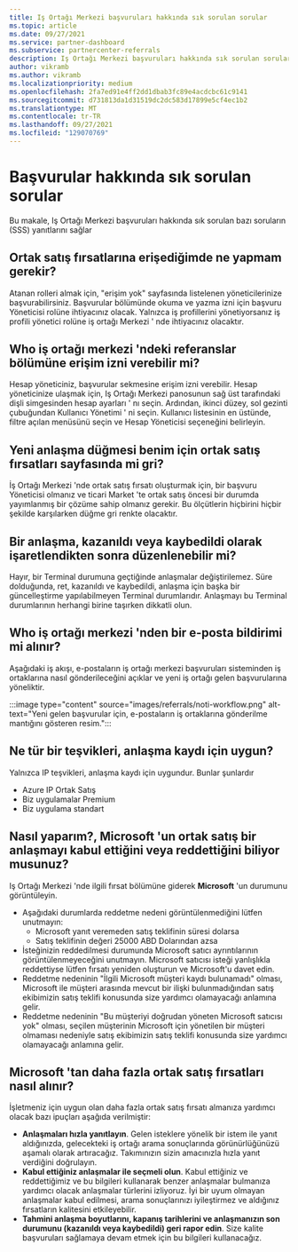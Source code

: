 ```yaml
---
title: Iş Ortağı Merkezi başvuruları hakkında sık sorulan sorular
ms.topic: article
ms.date: 09/27/2021
ms.service: partner-dashboard
ms.subservice: partnercenter-referrals
description: Iş Ortağı Merkezi başvuruları hakkında sık sorulan sorular
author: vikramb
ms.author: vikramb
ms.localizationpriority: medium
ms.openlocfilehash: 2fa7ed91e4ff2dd1dbab3fc89e4acdcbc61c9141
ms.sourcegitcommit: d731813da1d31519dc2dc583d17899e5cf4ec1b2
ms.translationtype: MT
ms.contentlocale: tr-TR
ms.lasthandoff: 09/27/2021
ms.locfileid: "129070769"
---
```

# <a name="frequently-asked-questions-on-referrals"></a>Başvurular hakkında sık sorulan sorular

Bu makale, Iş Ortağı Merkezi başvuruları hakkında sık sorulan bazı soruların (SSS) yanıtlarını sağlar

## <a name="what-should-i-do-if-i-dont-have-access-to-co-sell-opportunities"></a>Ortak satış fırsatlarına erişediğimde ne yapmam gerekir?

Atanan rolleri almak için, "erişim yok" sayfasında listelenen yöneticilerinize başvurabilirsiniz. Başvurular bölümünde okuma ve yazma izni için başvuru Yöneticisi rolüne ihtiyacınız olacak. Yalnızca iş profillerini yönetiyorsanız iş profili yönetici rolüne iş ortağı Merkezi ' nde ihtiyacınız olacaktır.

## <a name="who-can-grant-me-access-to-the-referrals-section-in-partner-center"></a>Who iş ortağı merkezi 'ndeki referanslar bölümüne erişim izni verebilir mi?

Hesap yöneticiniz, başvurular sekmesine erişim izni verebilir. Hesap yöneticinize ulaşmak için, Iş Ortağı Merkezi panosunun sağ üst tarafındaki dişli simgesinden hesap ayarları ' nı seçin. Ardından, ikinci düzey, sol gezinti çubuğundan Kullanıcı Yönetimi ' ni seçin. Kullanıcı listesinin en üstünde, filtre açılan menüsünü seçin ve Hesap Yöneticisi seçeneğini belirleyin.

## <a name="new-deal-button-is-greyed-out-for-me-in-the-co-sell-opportunities-page"></a>Yeni anlaşma düğmesi benim için ortak satış fırsatları sayfasında mi gri?

İş Ortağı Merkezi 'nde ortak satış fırsatı oluşturmak için, bir başvuru Yöneticisi olmanız ve ticari Market 'te ortak satış öncesi bir durumda yayımlanmış bir çözüme sahip olmanız gerekir. Bu ölçütlerin hiçbirini hiçbir şekilde karşılarken düğme gri renkte olacaktır.

## <a name="can-a-deal-be-edited-after-it-is-marked-as-won-or-lost"></a>Bir anlaşma, kazanıldı veya kaybedildi olarak işaretlendikten sonra düzenlenebilir mi?

Hayır, bir Terminal durumuna geçtiğinde anlaşmalar değiştirilemez. Süre dolduğunda, ret, kazanıldı ve kaybedildi, anlaşma için başka bir güncelleştirme yapılabilmeyen Terminal durumlarıdır. Anlaşmayı bu Terminal durumlarının herhangi birine taşırken dikkatli olun.

## <a name="who-gets-an-email-notification-from-partner-center"></a>Who iş ortağı merkezi 'nden bir e-posta bildirimi mi alınır?

Aşağıdaki iş akışı, e-postaların iş ortağı merkezi başvuruları sisteminden iş ortaklarına nasıl gönderileceğini açıklar ve yeni iş ortağı gelen başvurularına yöneliktir.

:::image type="content" source="images/referrals/noti-workflow.png" alt-text="Yeni gelen başvurular için, e-postaların iş ortaklarına gönderilme mantığını gösteren resim.":::

## <a name="what-type-of-incentives-are-eligible-for-deal-registration"></a>Ne tür bir teşvikleri, anlaşma kaydı için uygun?

Yalnızca IP teşvikleri, anlaşma kaydı için uygundur. Bunlar şunlardır

- Azure IP Ortak Satış
- Biz uygulamalar Premium
- Biz uygulama standart

## <a name="how-do-i-know-if-microsoft-has-accepted-or-declined-a-co-sell-deal"></a>Nasıl yaparım?, Microsoft 'un ortak satış bir anlaşmayı kabul ettiğini veya reddettiğini biliyor musunuz?

Iş Ortağı Merkezi 'nde ilgili fırsat bölümüne giderek **Microsoft** 'un durumunu görüntüleyin.

- Aşağıdaki durumlarda reddetme nedeni görüntülenmediğini lütfen unutmayın:
  - Microsoft yanıt veremeden satış teklifinin süresi dolarsa
  - Satış teklifinin değeri 25000 ABD Dolarından azsa
- İsteğinizin reddedilmesi durumunda Microsoft satıcı ayrıntılarının görüntülenmeyeceğini unutmayın. Microsoft satıcısı isteği yanlışlıkla reddettiyse lütfen fırsatı yeniden oluşturun ve Microsoft'u davet edin.
- Reddetme nedeninin "İlgili Microsoft müşteri kaydı bulunamadı" olması, Microsoft ile müşteri arasında mevcut bir ilişki bulunmadığından satış ekibimizin satış teklifi konusunda size yardımcı olamayacağı anlamına gelir.
- Reddetme nedeninin "Bu müşteriyi doğrudan yöneten Microsoft satıcısı yok" olması, seçilen müşterinin Microsoft için yönetilen bir müşteri olmaması nedeniyle satış ekibimizin satış teklifi konusunda size yardımcı olamayacağı anlamına gelir.

## <a name="how-to-get-more-co-sell-opportunities-from-microsoft"></a>Microsoft 'tan daha fazla ortak satış fırsatları nasıl alınır?

İşletmeniz için uygun olan daha fazla ortak satış fırsatı almanıza yardımcı olacak bazı ipuçları aşağıda verilmiştir:

- **Anlaşmaları hızla yanıtlayın**. Gelen isteklere yönelik bir istem ile yanıt aldığınızda, gelecekteki iş ortağı arama sonuçlarında görünürlüğünüzü aşamalı olarak artıracağız. Takımınızın sizin amacınızla hızla yanıt verdiğini doğrulayın.
- **Kabul ettiğiniz anlaşmalar ile seçmeli olun**. Kabul ettiğiniz ve reddettiğimiz ve bu bilgileri kullanarak benzer anlaşmalar bulmanıza yardımcı olacak anlaşmalar türlerini izliyoruz. İyi bir uyum olmayan anlaşmalar kabul edilmesi, arama sonuçlarınızı iyileştirmez ve aldığınız fırsatların kalitesini etkileyebilir.
- **Tahmini anlaşma boyutlarını, kapanış tarihlerini ve anlaşmanızın son durumunu (kazanıldı veya kaybedildi) geri rapor edin**. Size kalite başvuruları sağlamaya devam etmek için bu bilgileri kullanacağız.
